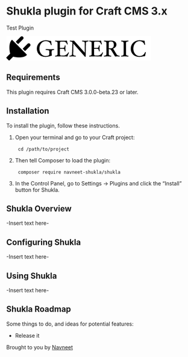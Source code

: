 # Shukla plugin for Craft CMS 3.x

Test Plugin

![Screenshot](resources/img/plugin-logo.png)

## Requirements

This plugin requires Craft CMS 3.0.0-beta.23 or later.

## Installation

To install the plugin, follow these instructions.

1. Open your terminal and go to your Craft project:

        cd /path/to/project

2. Then tell Composer to load the plugin:

        composer require navneet-shukla/shukla

3. In the Control Panel, go to Settings → Plugins and click the “Install” button for Shukla.

## Shukla Overview

-Insert text here-

## Configuring Shukla

-Insert text here-

## Using Shukla

-Insert text here-

## Shukla Roadmap

Some things to do, and ideas for potential features:

* Release it

Brought to you by [Navneet](www.w3care.com)
